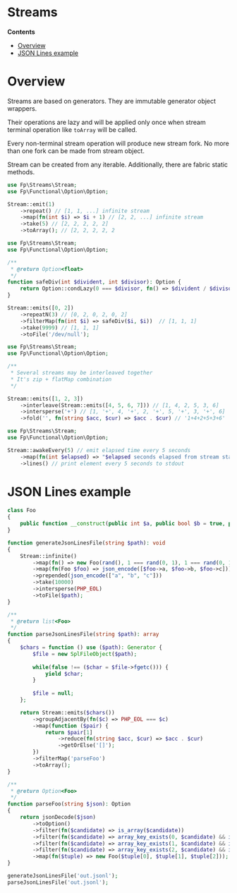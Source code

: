 # Streams
**Contents**
- [Overview](#Overview)
- [JSON Lines example](#JSON-Lines-example)

# Overview

Streams are based on generators. They are immutable generator object
wrappers.

Their operations are lazy and will be applied only once when stream
terminal operation like `toArray` will be called.

Every non-terminal stream operation will produce new stream fork. No
more than one fork can be made from stream object.

Stream can be created from any iterable. Additionally, there are fabric
static methods.

``` php
use Fp\Streams\Stream;
use Fp\Functional\Option\Option;

Stream::emit(1)
    ->repeat() // [1, 1, ...] infinite stream
    ->map(fn(int $i) => $i + 1) // [2, 2, ...] infinite stream
    ->take(5) // [2, 2, 2, 2, 2]
    ->toArray(); // [2, 2, 2, 2, 2
```

``` php
use Fp\Streams\Stream;
use Fp\Functional\Option\Option;

/**
 * @return Option<float>
 */
function safeDiv(int $divident, int $divisor): Option {
    return Option::condLazy(0 === $divisor, fn() => $divident / $divisor);
}

Stream::emits([0, 2])
    ->repeatN(3) // [0, 2, 0, 2, 0, 2]
    ->filterMap(fn(int $i) => safeDiv($i, $i))  // [1, 1, 1]
    ->take(9999) // [1, 1, 1]
    ->toFile('/dev/null');
```

``` php
use Fp\Streams\Stream;
use Fp\Functional\Option\Option;

/**
 * Several streams may be interleaved together
 * It's zip + flatMap combination 
 */

Stream::emits([1, 2, 3])
    ->interleave(Stream::emits([4, 5, 6, 7])) // [1, 4, 2, 5, 3, 6]
    ->intersperse('+') // [1, '+', 4, '+', 2, '+', 5, '+', 3, '+', 6]
    ->fold('', fn(string $acc, $cur) => $acc . $cur) // '1+4+2+5+3+6'
```

``` php
use Fp\Streams\Stream;
use Fp\Functional\Option\Option;

Stream::awakeEvery(5) // emit elapsed time every 5 seconds
    ->map(fn(int $elapsed) => "$elapsed seconds elapsed from stream start")
    ->lines() // print element every 5 seconds to stdout
```

# JSON Lines example

``` php
class Foo
{
    public function __construct(public int $a, public bool $b = true, public bool $c = true) { }
}

function generateJsonLinesFile(string $path): void
{
    Stream::infinite()
        ->map(fn() => new Foo(rand(), 1 === rand(0, 1), 1 === rand(0, 1)))
        ->map(fn(Foo $foo) => json_encode([$foo->a, $foo->b, $foo->c]))
        ->prepended(json_encode(["a", "b", "c"]))
        ->take(10000)
        ->intersperse(PHP_EOL)
        ->toFile($path);
}

/**
 * @return list<Foo>
 */
function parseJsonLinesFile(string $path): array
{
    $chars = function () use ($path): Generator {
        $file = new SplFileObject($path);
        
        while(false !== ($char = $file->fgetc())) {
            yield $char;
        }
        
        $file = null;
    };

    return Stream::emits($chars())
        ->groupAdjacentBy(fn($c) => PHP_EOL === $c)
        ->map(function ($pair) {
            return $pair[1]
                ->reduce(fn(string $acc, $cur) => $acc . $cur)
                ->getOrElse('[]');
        })
        ->filterMap('parseFoo')
        ->toArray();
}

/**
 * @return Option<Foo>
 */
function parseFoo(string $json): Option
{
    return jsonDecode($json)
        ->toOption()
        ->filter(fn($candidate) => is_array($candidate))
        ->filter(fn($candidate) => array_key_exists(0, $candidate) && is_int($candidate[0]))
        ->filter(fn($candidate) => array_key_exists(1, $candidate) && is_bool($candidate[1]))
        ->filter(fn($candidate) => array_key_exists(2, $candidate) && is_bool($candidate[2]))
        ->map(fn($tuple) => new Foo($tuple[0], $tuple[1], $tuple[2]));
}

generateJsonLinesFile('out.jsonl');
parseJsonLinesFile('out.jsonl');
```
